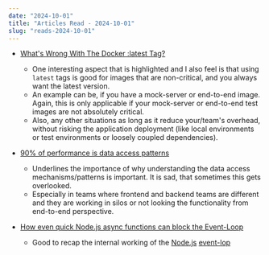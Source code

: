 ```yaml
---
date: "2024-10-01"
title: "Articles Read - 2024-10-01"
slug: "reads-2024-10-01"
---
```




* [What's Wrong With The Docker :latest Tag?][1]
  * One interesting aspect that is highlighted and I also feel is that using `latest` tags is good for images that are non-critical, and you always want the latest version.
  * An example can be, if you have a mock-server or end-to-end image. Again, this is only applicable if your mock-server or end-to-end test images are not absolutely critical.
  * Also, any other situations as long as it reduce your/team's overhead, without risking the application deployment (like local environments or test environments or loosely coupled dependencies).
* [90% of performance is data access patterns][2]
  * Underlines the importance of why understanding the data access mechanisms/patterns is important. It is sad, that sometimes this gets overlooked.
  * Especially in teams where frontend and backend teams are different and they are working in silos or not looking the functionality from end-to-end perspective.
* [How even quick Node.js async functions can block the Event-Loop][3]
  * Good to recap the internal working of the [Node.js][4] [event-lop][5]



  [1]: https://vsupalov.com/docker-latest-tag/
  [2]: https://swizec.com/blog/90p-of-performance-is-data-access-patterns/
  [3]: https://snyk.io/blog/nodejs-how-even-quick-async-functions-can-block-the-event-loop-starve-io/
  [4]: https://nodejs.org/en/docs
  [5]: https://nodejs.org/en/docs/guides/dont-block-the-event-loop/
